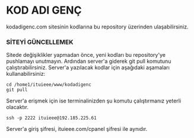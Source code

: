 # KOD ADI GENÇ

kodadigenc.com sitesinin kodlarına bu repository üzerinden ulaşabilirsiniz.

### SİTEYİ GÜNCELLEMEK

Sitede değişiklikler yapmadan önce, yeni kodları bu repository'ye pushlamayı unutmayın. Ardından server'a giderek git pull komutunu çalıştırabilirsiniz. Server'a yazılacak kodlar için aşağıdaki aşamaları kullanabilirsiniz:

```
cd /home1/ituieee/www/kodadigenc
git pull
```

Server'a erişmek için ise terminalinizden şu komutu çalıştırmanız yeterli olacaktır.

```
ssh -p 2222 ituieee@192.185.225.61
```

Server'a giriş şifresi, ituieee.com/cpanel şifresi ile aynıdır.
